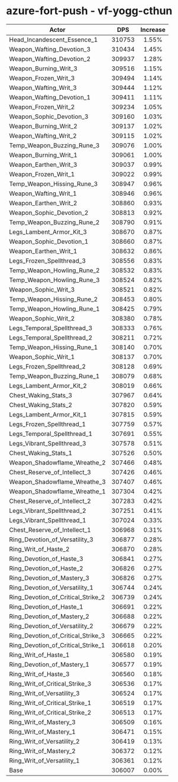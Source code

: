 # azure-fort-push - vf-yogg-cthun
| Actor | DPS | Increase |
|---|:---:|:---:|
|Head_Incandescent_Essence_1|310753|1.55%|
|Weapon_Wafting_Devotion_3|310434|1.45%|
|Weapon_Wafting_Devotion_2|309937|1.28%|
|Weapon_Burning_Writ_3|309516|1.15%|
|Weapon_Frozen_Writ_3|309494|1.14%|
|Weapon_Wafting_Writ_3|309444|1.12%|
|Weapon_Wafting_Devotion_1|309411|1.11%|
|Weapon_Frozen_Writ_2|309234|1.05%|
|Weapon_Sophic_Devotion_3|309160|1.03%|
|Weapon_Burning_Writ_2|309137|1.02%|
|Weapon_Wafting_Writ_2|309115|1.02%|
|Temp_Weapon_Buzzing_Rune_3|309076|1.00%|
|Weapon_Burning_Writ_1|309061|1.00%|
|Weapon_Earthen_Writ_3|309037|0.99%|
|Weapon_Frozen_Writ_1|309022|0.99%|
|Temp_Weapon_Hissing_Rune_3|308947|0.96%|
|Weapon_Wafting_Writ_1|308946|0.96%|
|Weapon_Earthen_Writ_2|308860|0.93%|
|Weapon_Sophic_Devotion_2|308813|0.92%|
|Temp_Weapon_Buzzing_Rune_2|308790|0.91%|
|Legs_Lambent_Armor_Kit_3|308670|0.87%|
|Weapon_Sophic_Devotion_1|308660|0.87%|
|Weapon_Earthen_Writ_1|308632|0.86%|
|Legs_Frozen_Spellthread_3|308556|0.83%|
|Temp_Weapon_Howling_Rune_2|308532|0.83%|
|Temp_Weapon_Howling_Rune_3|308524|0.82%|
|Weapon_Sophic_Writ_3|308521|0.82%|
|Temp_Weapon_Hissing_Rune_2|308453|0.80%|
|Temp_Weapon_Howling_Rune_1|308425|0.79%|
|Weapon_Sophic_Writ_2|308380|0.78%|
|Legs_Temporal_Spellthread_3|308333|0.76%|
|Legs_Temporal_Spellthread_2|308211|0.72%|
|Temp_Weapon_Hissing_Rune_1|308140|0.70%|
|Weapon_Sophic_Writ_1|308137|0.70%|
|Legs_Frozen_Spellthread_2|308128|0.69%|
|Temp_Weapon_Buzzing_Rune_1|308079|0.68%|
|Legs_Lambent_Armor_Kit_2|308019|0.66%|
|Chest_Waking_Stats_3|307967|0.64%|
|Chest_Waking_Stats_2|307820|0.59%|
|Legs_Lambent_Armor_Kit_1|307815|0.59%|
|Legs_Frozen_Spellthread_1|307759|0.57%|
|Legs_Temporal_Spellthread_1|307691|0.55%|
|Legs_Vibrant_Spellthread_3|307578|0.51%|
|Chest_Waking_Stats_1|307526|0.50%|
|Weapon_Shadowflame_Wreathe_2|307466|0.48%|
|Chest_Reserve_of_Intellect_3|307426|0.46%|
|Weapon_Shadowflame_Wreathe_3|307407|0.46%|
|Weapon_Shadowflame_Wreathe_1|307304|0.42%|
|Chest_Reserve_of_Intellect_2|307283|0.42%|
|Legs_Vibrant_Spellthread_2|307251|0.41%|
|Legs_Vibrant_Spellthread_1|307024|0.33%|
|Chest_Reserve_of_Intellect_1|306968|0.31%|
|Ring_Devotion_of_Versatility_3|306877|0.28%|
|Ring_Writ_of_Haste_2|306870|0.28%|
|Ring_Devotion_of_Haste_3|306841|0.27%|
|Ring_Devotion_of_Haste_2|306826|0.27%|
|Ring_Devotion_of_Mastery_3|306826|0.27%|
|Ring_Devotion_of_Versatility_1|306744|0.24%|
|Ring_Devotion_of_Critical_Strike_2|306739|0.24%|
|Ring_Devotion_of_Haste_1|306691|0.22%|
|Ring_Devotion_of_Mastery_2|306688|0.22%|
|Ring_Devotion_of_Versatility_2|306679|0.22%|
|Ring_Devotion_of_Critical_Strike_3|306665|0.22%|
|Ring_Devotion_of_Critical_Strike_1|306618|0.20%|
|Ring_Writ_of_Haste_1|306580|0.19%|
|Ring_Devotion_of_Mastery_1|306577|0.19%|
|Ring_Writ_of_Haste_3|306560|0.18%|
|Ring_Writ_of_Critical_Strike_3|306536|0.17%|
|Ring_Writ_of_Versatility_3|306524|0.17%|
|Ring_Writ_of_Critical_Strike_1|306519|0.17%|
|Ring_Writ_of_Critical_Strike_2|306513|0.17%|
|Ring_Writ_of_Mastery_3|306509|0.16%|
|Ring_Writ_of_Mastery_1|306471|0.15%|
|Ring_Writ_of_Versatility_2|306419|0.13%|
|Ring_Writ_of_Mastery_2|306372|0.12%|
|Ring_Writ_of_Versatility_1|306361|0.12%|
|Base|306007|0.00%|
